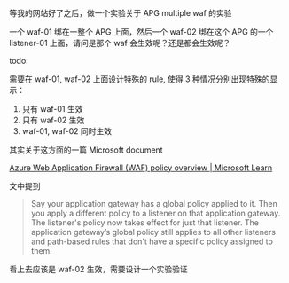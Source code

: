 等我的网站好了之后，做一个实验关于 APG multiple waf 的实验

一个 waf-01 绑在一整个 APG 上面，然后一个 waf-02 绑在这个 APG 的一个 listener-01 上面，请问是那个 waf 会生效呢？还是都会生效呢？

todo:

需要在 waf-01, waf-02 上面设计特殊的 rule, 使得 3 种情况分别出现特殊的显示：

1. 只有 waf-01 生效
2. 只有 waf-02 生效
3. waf-01, waf-02 同时生效

其实关于这方面的一篇 Microsoft document

[Azure Web Application Firewall (WAF) policy overview | Microsoft Learn](https://learn.microsoft.com/en-us/azure/web-application-firewall/ag/policy-overview#global-waf-policy)

文中提到

> Say your application gateway has a global policy applied to it. Then you apply a different policy to a listener on that application gateway. The listener's policy now takes effect for just that listener. The application gateway’s global policy still applies to all other listeners and path-based rules that don't have a specific policy assigned to them.

看上去应该是 waf-02 生效，需要设计一个实验验证